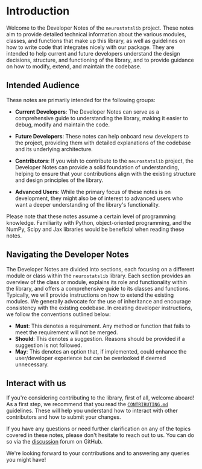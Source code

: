# Introduction

Welcome to the Developer Notes of the `neurostatslib` project. These notes aim to provide detailed technical information about the various modules, classes, and functions that make up this library, as well as guidelines on how to write code that integrates nicely with our package. They are intended to help current and future developers understand the design decisions, structure, and functioning of the library, and to provide guidance on how to modify, extend, and maintain the codebase.

## Intended Audience

These notes are primarily intended for the following groups:

- **Current Developers**: The Developer Notes can serve as a comprehensive guide to understanding the library, making it easier to debug, modify and maintain the code.

- **Future Developers**: These notes can help onboard new developers to the project, providing them with detailed explanations of the codebase and its underlying architecture.

- **Contributors**: If you wish to contribute to the `neurostatslib` project, the Developer Notes can provide a solid foundation of understanding, helping to ensure that your contributions align with the existing structure and design principles of the library.

- **Advanced Users**: While the primary focus of these notes is on development, they might also be of interest to advanced users who want a deeper understanding of the library's functionality. 

Please note that these notes assume a certain level of programming knowledge. Familiarity with Python, object-oriented programming, and the NumPy, Scipy and Jax libraries would be beneficial when reading these notes.

## Navigating the Developer Notes

The Developer Notes are divided into sections, each focusing on a different module or class within the `neurostatslib` library. Each section provides an overview of the class or module, explains its role and functionality within the library, and offers a comprehensive guide to its classes and functions. Typically, we will provide instructions on how to extend the existing modules. We generally advocate for the use of inheritance and encourage consistency with the existing codebase. In creating developer instructions, we follow the conventions outlined below:

- **Must**: This denotes a requirement. Any method or function that fails to meet the requirement will not be merged.
- **Should**: This denotes a suggestion. Reasons should be provided if a suggestion is not followed.
- **May**: This denotes an option that, if implemented, could enhance the user/developer experience but can be overlooked if deemed unnecessary. 

## Interact with us

If you're considering contributing to the library, first of all, welcome aboard! As a first step, we recommend that you read the [`CONTRIBUTING.md`](https://github.com/flatironinstitute/generalized-linear-models/blob/main/CONTRIBUTING.md) guidelines. These will help you understand how to interact with other contributors and how to submit your changes.

If you have any questions or need further clarification on any of the topics covered in these notes, please don't hesitate to reach out to us. You can do so via the [discussion](https://github.com/flatironinstitute/generalized-linear-models/discussions/landing) forum on GitHub.

We're looking forward to your contributions and to answering any queries you might have!




